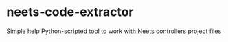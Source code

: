 # neets-code-extractor
Simple help Python-scripted tool to work with Neets controllers project files
